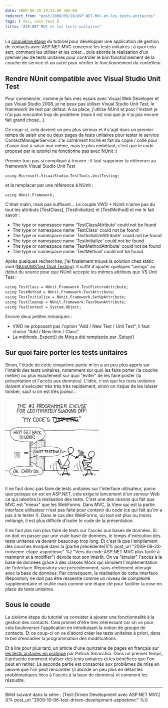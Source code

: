 ```yaml
---
date: 2009-09-28 19:33:00 +02:00
redirect_from: "post/2009/09/28/ASP.NET-MVC-et-les-tests-unitaires"
tags: [ mvc, unit-test ]
title: "ASP.NET MVC et les tests unitaires"
---
```


La [cinquième étape](http://msdn.microsoft.com/fr-fr/asp.net/dd876824.aspx "Créer des tests unitaires") du tutoriel pour
développer une application de gestion de contacts avec ASP.NET MVC concerne les
tests unitaires : à quoi cela sert, comment les utiliser et les créer...
puis aborde la réalisation d'un premier jeu de tests unitaires pour contrôler
le bon fonctionnement de la couche de service et un autre pour vérifier le
fonctionnement du contrôleur.

## Rendre NUnit compatible avec Visual Studio Unit Test

Pour commencer, comme je fais mes essais avec Visual Web Developer et pas
Visual Studio 2008, je ne peux pas utiliser Visual Studio Unit Test, le
framework de test par défaut. A sa place, j'utilise NUnit et pour l'instant je
n'ai pas rencontré trop de problème (mais il est vrai que je n'ai pas encore
fait grand chose...).

Ce coup-ci, cela devient un peu plus sérieux et il s'agit dans un premier
temps de saisir une ou deux pages de tests unitaires pour tester le service
ContactManagerService. J'ai carrément triché et fait du copié / collé pour
d'avoir tout à saisir moi-même, mais le plus embêtant, c'est que le code
proposé par le tutoriel ne fonctionne pas avec NUnit :(

Premier truc pas si compliqué à trouver : il faut supprimer la
référence au framework Visual Studio Unit Test

```
using Microsoft.VisualStudio.TestTools.UnitTesting;
```

et la remplacer par une référence à NUnit :

```
using NUnit.Framework;
```

C'était malin, mais pas suffisant... Le couple VWD + NUnit n'aime pas du
tout les attributs [TestClass], [TestInitialize] et [TestMethod] et me le fait
savoir :

* The type or namespace name 'TestClassAttribute' could not be found
* The type or namespace name 'TestClass' could not be found
* The type or namespace name 'TestInitializeAttribute' could not be
found
* The type or namespace name 'TestInitialize' could not be found
* The type or namespace name 'TestMethodAttribute' could not be found
* The type or namespace name 'TestMethod' could not be found

Après quelques recherches, j'ai finalement trouvé la solution chez static
void ([NUnit/MSTest Dual Testing](http://www.martinwilley.com/net/code/nunitmstest.html)). Il suffit d'ajouter quelques "usings" au
début du source pour que NUnit accepte les mêmes attributs que VS Unit
Test :

```
using TestClass = NUnit.Framework.TestFixtureAttribute;
using TestMethod = NUnit.Framework.TestAttribute;
using TestInitialize = NUnit.Framework.SetUpAttribute;
using TestCleanup = NUnit.Framework.TearDownAttribute;
using TestContext = System.Object;
```

Encore deux petites remarques :

* VWD ne proposant pas l'option "Add / New Test / Unit Test", il faut choisir
"Add / New Item / Class"
* La méthode .Expect() de Moq a été remplacée par .Setup()

## Sur quoi faire porter les tests unitaires

Sinon, l'étude de cette cinquième partie m'en a un peu plus appris sur
l'intérêt des tests unitaires, notamment sur quoi les faire porter (la couche
métier) ou plus exactement sur quoi "éviter" de les faire poster (la
présentation et l'accès aux données). L'idée, c'est que les tests unitaires
doivent s'exécuter très très très rapidement, sinon on risque de les laisser
tomber, sauf si on est très joueur...

[![](/public/2009/unit-testing.png)](http://xkcd.com/303/ "Image bidouillée de XKCD")

Il ne faut donc pas faire de tests unitaires sur l'interface utilisateur,
parce que puisque on est en ASP.NET, cela exige le lancement d'un serveur Web
ce qui ralentira la réalisation des tests. C'est une des raisons qui fait que
MVC est "mieux" que les WebForms. Dans MVC, la View qui est la partie interface
utilisateur n'est pas faite pour contenir du code (ce qui fait qu'on a pas à le
tester !). Dans le cas des WebForms, où tout est plus ou moins mélangé, il est
plus difficile d'isoler le code de la présentation.

Il ne faut pas non plus faire de tests sur l'accès aux bases de données. Si
on doit en passer par une vraie base de données, le temps d'exécution des tests
unitaires va devenir beaucoup trop long. Et c'est là que l'empilement des
couches évoqué dans la [partie
précédente]({% post_url "2009-09-23-troisieme-etape-aspnetmvc" %} "Vers du code ASP.NET MVC plus facile à maintenir et à modifier") dévoile tout son intérêt. On va "émuler" l'accès à la base de
données grâce à des classes Mock qui simulent l'implémentation de l'interface
IRepository vue précédemment, sans réellement interagir avec la base de
données. Par conséquent, la réalisation de cette interface IRepository ne doit
pas être ressentie comme un niveau de complexité supplémentaire et inutile mais
comme une étape clé pour faciliter la mise en place de tests unitaires.

## Sous le coude

La sixième étape du tutoriel va consister à ajouter une fonctionnalité à la
gestion des contacts. Cela promet d'être très intéressant car on va pour cela
bouleverser l'application en introduisant la notion de groupe de contacts. Et
ce coup-ci on va d'abord créer les tests unitaires à priori, dans le but
d'encadrer la programmation des modifications.

Et à lire pour plus tard, un article d'une quinzaine de pages en français
sur [les tests unitaires en pratique](http://www.dotnetguru.org/articles/dossiers/testunitaires/UnitTest.htm) par Patrick Smacchia. Dans un
premier temps, il présente comment réaliser des tests unitaires et les
bénéfices que l'on peut en retirer. La seconde partie est consacrés aux
problèmes de mise en oeuvre que l'on peut rencontrer (il aborde un peu plus en
détail les problématiques liées à l'accès à la base de données) et comment les
résoudre.

---
Billet suivant dans la série : [Test-Driven Development avec ASP.NET MVC]({% post_url "2009-10-06-test-driven-development-aspnetmvc" %})
